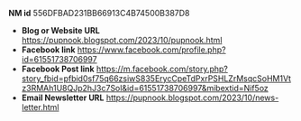 __NM id__ 
556DFBAD231BB66913C4B74500B387D8
- __Blog or Website URL__
https://pupnook.blogspot.com/2023/10/pupnook.html
- __Facebook link__ 
https://www.facebook.com/profile.php?id=61551738706997
- __Facebook Post link__ 
https://m.facebook.com/story.php?story_fbid=pfbid0sf75q66zsiwS835ErycCpeTdPxrPSHLZrMsqcSoHM1Vtz3RMAh1U8QJp2hJ3c7Sol&id=61551738706997&mibextid=Nif5oz
- __Email Newsletter URL__
https://pupnook.blogspot.com/2023/10/news-letter.html

